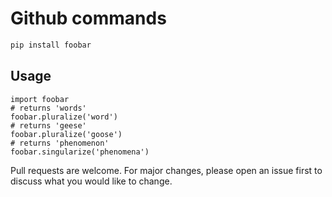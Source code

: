 # Github commands
```bash
pip install foobar
```
## Usage
```
import foobar
# returns 'words'
foobar.pluralize('word')
# returns 'geese'
foobar.pluralize('goose')
# returns 'phenomenon'
foobar.singularize('phenomena')
```

Pull requests are welcome. For major changes, please open an issue first
to discuss what you would like to change.

